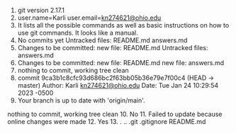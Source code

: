1. git version 2.17.1
2. user.name=Karli
user.email=kn274621@ohio.edu
3. It lists all the possible commands as well as basic instructions on how to use git commands. It looks like a manual.
4. No commits yet
Untracked files:
README.md
answers.md
5. Changes to be committed:
new file: README.md
Untracked files:
answers.md
6. Changes to be committed:
new file: README.md
new file: answers.md
7. nothing to commit, working tree clean
8. commit 9ca3b1c8cfc93d686bc2f63bb05b36e79e7f00c4 (HEAD -> master)
Author: Karli <kn274621@ohio.edu>
Date:   Tue Jan 24 10:29:54 2023 -0500
9. Your branch is up to date with 'origin/main'.

nothing to commit, working tree clean
10. No
11. Failed to update because online changes were made
12. Yes
13. .  ..  .git  .gitignore  README.md

